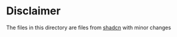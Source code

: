 # Disclaimer

The files in this directory are files from [shadcn](https://ui.shadcn.com/) with minor changes